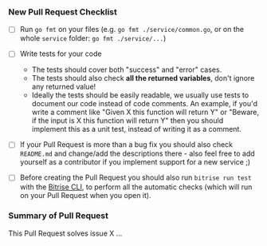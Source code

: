 ### New Pull Request Checklist

- [ ] Run `go fmt` on your files (e.g. `go fmt ./service/common.go`, or on the whole `service` folder: `go fmt ./service/...`)
- [ ] Write tests for your code
  - The tests should cover both "success" and "error" cases.
  - The tests should also check **all the returned variables**, don't ignore any returned value!
  - Ideally the tests should be easily readable, we usually use tests to document our code instead of code comments.
    An example, if you'd write a comment like "Given X this function will return Y" or
    "Beware, if the input is X this function will return Y" then you should implement this as
    a unit test, instead of writing it as a comment.
- [ ] If your Pull Request is more than a bug fix you should also check `README.md` and change/add the descriptions there - also
  feel free to add yourself as a contributor if you implement support for a new service ;)
- [ ] Before creating the Pull Request you should also run `bitrise run test` with the [Bitrise CLI](https://www.bitrise.io/cli),
  to perform all the automatic checks (which will run on your Pull Request when you open it).


### Summary of Pull Request

This Pull Request solves issue X ...
